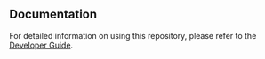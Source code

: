 <!--
SPDX-FileCopyrightText: 2024 Health-RI.

SPDX-License-Identifier: CC-BY-4.0
-->

## Documentation

For detailed information on using this repository, please refer to the [Developer Guide](https://genomicdatainfrastructure.github.io/gdi-userportal-docs/developer-guide/fdp/).






<!-- [![REUSE status](https://api.reuse.software/badge/github.com/GenomicDataInfrastructure/oss-project-template)](https://api.reuse.software/info/github.com/GenomicDataInfrastructure/oss-project-template)
![example workflow](https://github.com/GenomicDataInfrastructure/oss-project-template/actions/workflows/main.yml/badge.svg)
![example workflow](https://github.com/GenomicDataInfrastructure/oss-project-template/actions/workflows/test.yml/badge.svg)
![example workflow](https://github.com/GenomicDataInfrastructure/oss-project-template/actions/workflows/release.yml/badge.svg)
[![Quality Gate Status](https://sonarcloud.io/api/project_badges/measure?project=GenomicDataInfrastructure_oss-project-template&metric=alert_status)](https://sonarcloud.io/summary/new_code?id=GenomicDataInfrastructure_oss-project-template)
[![GitHub contributors](https://img.shields.io/github/contributors/GenomicDataInfrastructure/oss-project-template)](https://github.com/GenomicDataInfrastructure/oss-project-template/graphs/contributors)
[![Contributor Covenant](https://img.shields.io/badge/Contributor%20Covenant-2.1-4baaaa.svg)](code_of_conduct.md)

# oss-project-template

This is a OSS project template. It suggests an initial setup for a successful open-source project.

## Software Development Guidelines

- We encourage the use of docker image to ship the code - GitHub offers free storage for open source projects.
- Testing is fundamental for stable and secure code.
- Follow free and Open Source Software principles:
    - Keep `CHANGELOG.md`, `README.md`, and `CONTRIBUTING.md` up to date.
    - Add license and copyrights to headers for each file - we suggest following [REUSE](https://reuse.software/).
    - Keep an issue tracker open for everyone.
    - Review regularly dependencies licenses and comply with all license requirements.
    - For more suggestions, please check [OpenSSF Best Practices](https://www.bestpractices.dev/en).
- Automated and recurrent CI/CD - GitHub offers a few thousand minutes per month.
- Quality checks are mandatory - SonarCloud is free for open-source projects.
- Vulnerability checks are mandatory - SonarCloud for code, ORT for dependencies, Trivy for packages and libraries inside docker images.

## CI/CD

There are three workflows available, `test.yml`, `main.yml`, and `release.yml`. 

In `test.yml` should go all kinds of tests, like: unit/integration tests, linters, prettiers, sonar, etc. This workflow should be fast and happen on every push.

In `main.yml` should go all kinds of checks that are still needed to enforce code quality, or license and security compliance checks. This workflow can be heavy, so it is advisable to happen only when the PR is open or when changes are merged to main. 

Similarly to the previous workflow, `release.yml` also should enforce code quality, license compliance, or security checks, that can be potentially heavy.

In this template, you will find jobs for [ORT](https://oss-review-toolkit.org/ort/), [REUSE](https://reuse.software/), [Trivy](https://trivy.dev/), and [GitHub Packages](https://docs.github.com/en/packages/working-with-a-github-packages-registry/working-with-the-docker-registry).

## Installation

![template](./select_repo_template.png)

## Usage

You will need to review the existing files, after you innitialised you project with this template.

- Search for TODO and replace dummy content by the correct value (e.g. links and repository names).
- Replace all references of `GenomicDataInfrastructure/oss-project-template` by your project repository.
- Keep `CHANGELOG.md` up to date, to reflect your deliveries.
- Update `CONTRIBUTING.md` to your project's needs, there are sessions to be fulfilled or simply removed.
- Update `README.md` to reflect your projects needs.
- Replace and add missing licenses accordingly.
- Review projects `README.md` badges.
- Register your open project in, if you want to get a `REUSE compliant` badge.

## Licenses

This work is licensed under multiple licences:
- All original source code is licensed under [Apache-2.0](./LICENSES/Apache-2.0.txt).
- All documentation and images are licensed under [CC-BY-4.0](./LICENSES/CC-BY-4.0.txt).
- For more accurate information, check the individual files.

## References
- https://fossid.com/blog/19-guidelines-for-free-and-open-source-software-usage/
- https://reuse.software/
- https://oss-review-toolkit.org/ort/
- https://www.sonarsource.com/products/sonarcloud/
- https://www.bestpractices.dev/en
- https://trivy.dev/
- https://docs.github.com/en/packages/working-with-a-github-packages-registry/working-with-the-docker-registry -->
